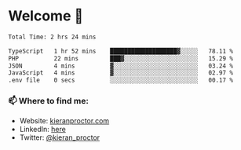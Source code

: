 # Welcome 🦘

<!--START_SECTION:waka-->

```txt
Total Time: 2 hrs 24 mins

TypeScript   1 hr 52 mins    ███████████████████▓░░░░░   78.11 %
PHP          22 mins         ███▓░░░░░░░░░░░░░░░░░░░░░   15.29 %
JSON         4 mins          ▓░░░░░░░░░░░░░░░░░░░░░░░░   03.24 %
JavaScript   4 mins          ▓░░░░░░░░░░░░░░░░░░░░░░░░   02.97 %
.env file    0 secs          ░░░░░░░░░░░░░░░░░░░░░░░░░   00.17 %
```

<!--END_SECTION:waka-->

### 📫 Where to find me:

-   Website: [kieranproctor.com](https://kieranproctor.com/)
-   LinkedIn: [here](https://www.linkedin.com/in/kieran-proctor-086b5a159/)
-   Twitter: [@kieran_proctor](https://twitter.com/kieran_proctor)
